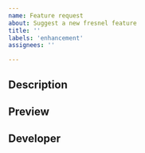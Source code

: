 ```yaml
---
name: Feature request
about: Suggest a new fresnel feature
title: ''
labels: 'enhancement'
assignees: ''

---
```


## Description

<!-- Describe the proposed feature. -->

## Preview

<!-- Link to or attach an illustrative image (if applicable). -->

## Developer

<!-- Are you able to implement this feature for the benefit of the fresnel user community? -->
